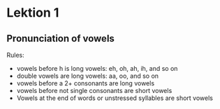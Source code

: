 # Lektion 1

## Pronunciation of vowels

Rules:

* vowels before h is long vowels: eh, oh, ah, ih, and so on
* double vowels are long vowels: aa, oo, and so on
* vowels before a 2+ consonants are long vowels
* vowels before not single consonants are short vowels
* Vowels at the end of words or unstressed syllables are short vowels

